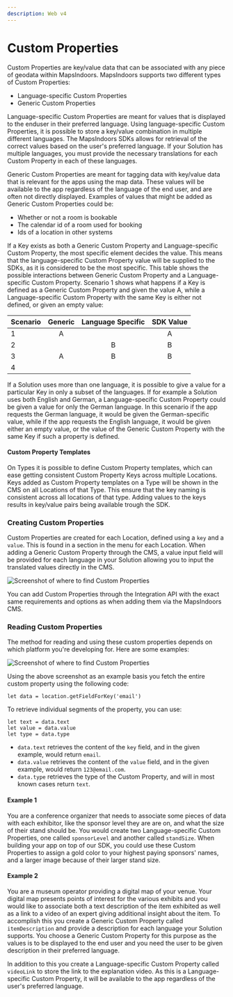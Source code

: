 ```yaml
---
description: Web v4
---
```


# Custom Properties

Custom Properties are key/value data that can be associated with any piece of geodata within MapsIndoors. MapsIndoors supports two different types of Custom Properties:

* Language-specific Custom Properties
* Generic Custom Properties

Language-specific Custom Properties are meant for values that is displayed to the enduser in their preferred language. Using language-specific Custom Properties, it is possible to store a key/value combination in multiple different languages. The MapsIndoors SDKs allows for retrieval of the correct values based on the user's preferred language. If your Solution has multiple languages, you must provide the necessary translations for each Custom Property in each of these languages.

Generic Custom Properties are meant for tagging data with key/value data that is relevant for the apps using the map data. These values will be available to the app regardless of the language of the end user, and are often not directly displayed. Examples of values that might be added as Generic Custom Properties could be:

* Whether or not a room is bookable
* The calendar id of a room used for booking
* Ids of a location in other systems

If a Key exists as both a Generic Custom Property and Language-specific Custom Property, the most specific element decides the value. This means that the language-specific Custom Property value will be supplied to the SDKs, as it is considered to be the most specific. This table shows the possible interactions between Generic Custom Property and a Language-specific Custom Property. Scenario 1 shows what happens if a Key is defined as a Generic Custom Property and given the value A, while a Language-specific Custom Property with the same Key is either not defined, or given an empty value:

| Scenario | Generic | Language Specific | SDK Value |
| -------- | :-----: | :---------------: | :-------: |
| 1        |    A    |                   |     A     |
| 2        |         |         B         |     B     |
| 3        |    A    |         B         |     B     |
| 4        |         |                   |           |

If a Solution uses more than one language, it is possible to give a value for a particular Key in only a subset of the languages. If for example a Solution uses both English and German, a Language-specific Custom Property could be given a value for only the German language. In this scenario if the app requests the German language, it would be given the German-specific value, while if the app requests the English language, it would be given either an empty value, or the value of the Generic Custom Property with the same Key if such a property is defined.

#### Custom Property Templates[​](https://docs.mapsindoors.com/custom-properties#custom-property-templates) <a href="#custom-property-templates" id="custom-property-templates"></a>

On Types it is possible to define Custom Property templates, which can ease getting consistent Custom Property Keys across multiple Locations. Keys added as Custom Property templates on a Type will be shown in the CMS on all Locations of that Type. This ensure that the key naming is consistent across all locations of that type. Adding values to the keys results in key/value pairs being available trough the SDK.

### Creating Custom Properties[​](https://docs.mapsindoors.com/custom-properties#creating-custom-properties) <a href="#creating-custom-properties" id="creating-custom-properties"></a>

Custom Properties are created for each Location, defined using a `key` and a `value`. This is found in a section in the menu for each Location. When adding a Generic Custom Property through the CMS, a value input field will be provided for each language in your Solution allowing you to input the translated values directly in the CMS.

![Screenshot of where to find Custom Properties](https://docs.mapsindoors.com/img/data/custom-properties.png)

You can add Custom Properties through the Integration API with the exact same requirements and options as when adding them via the MapsIndoors CMS.

### Reading Custom Properties[​](https://docs.mapsindoors.com/custom-properties#reading-custom-properties) <a href="#reading-custom-properties" id="reading-custom-properties"></a>

The method for reading and using these custom properties depends on which platform you're developing for. Here are some examples:

![Screenshot of where to find Custom Properties](https://docs.mapsindoors.com/img/data/custom-properties-cms-example.png)

Using the above screenshot as an example basis you fetch the entire custom property using the following code:

```
let data = location.getFieldForKey('email')
```

To retrieve individual segments of the property, you can use:

```
let text = data.text
let value = data.value
let type = data.type
```

* `data.text` retrieves the content of the `key` field, and in the given example, would return `email`.
* `data.value` retrieves the content of the `value` field, and in the given example, would return `123@email.com`.
* `data.type` retrieves the type of the Custom Property, and will in most known cases return `text`.

#### Example 1[​](https://docs.mapsindoors.com/custom-properties#example-1) <a href="#example-1" id="example-1"></a>

You are a conference organizer that needs to associate some pieces of data with each exhibitor, like the sponsor level they are are on, and what the size of their stand should be. You would create two Language-specific Custom Properties, one called `sponsorLevel` and another called `standSize`. When building your app on top of our SDK, you could use these Custom Properties to assign a gold color to your highest paying sponsors' names, and a larger image because of their larger stand size.

#### Example 2[​](https://docs.mapsindoors.com/custom-properties#example-2) <a href="#example-2" id="example-2"></a>

You are a museum operator providing a digital map of your venue. Your digital map presents points of interest for the various exhibits and you would like to associate both a text description of the item exhibited as well as a link to a video of an expert giving additional insight about the item. To accomplish this you create a Generic Custom Property called `itemDescription` and provide a description for each language your Solution supports. You choose a Generic Custom Property for this purpose as the values is to be displayed to the end user and you need the user to be given description in their preferred language.

In addition to this you create a Language-specific Custom Property called `videoLink` to store the link to the explanation video. As this is a Language-specific Custom Property, it will be available to the app regardless of the user's preferred language.
